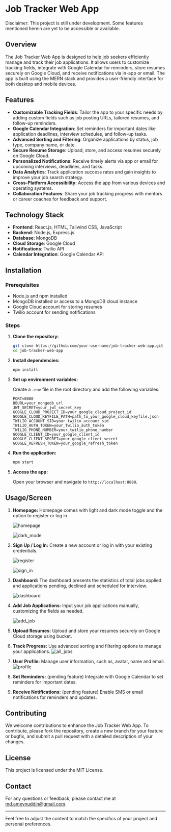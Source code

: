 # Job Tracker Web App
Disclaimer: This project is still under development. Some features mentioned herein are yet to be accessible or available.

## Overview

The Job Tracker Web App is designed to help job seekers efficiently manage and track their job applications. It allows users to customize tracking fields, integrate with Google Calendar for reminders, store resumes securely on Google Cloud, and receive notifications via in-app or email. The app is built using the MERN stack and provides a user-friendly interface for both desktop and mobile devices.

## Features

- **Customizable Tracking Fields**: Tailor the app to your specific needs by adding custom fields such as job posting URLs, tailored resumes, and follow-up reminders.
- **Google Calendar Integration**: Set reminders for important dates like application deadlines, interview schedules, and follow-up tasks.
- **Advanced Sorting and Filtering**: Organize applications by status, job type, company name, or date.
- **Secure Resume Storage**: Upload, store, and access resumes securely on Google Cloud.
- **Personalized Notifications**: Receive timely alerts via app or email for upcoming interviews, deadlines, and tasks.
- **Data Analytics**: Track application success rates and gain insights to improve your job search strategy.
- **Cross-Platform Accessibility**: Access the app from various devices and operating systems.
- **Collaboration Features**: Share your job tracking progress with mentors or career coaches for feedback and support.

## Technology Stack

- **Frontend**: React.js, HTML, Tailwind CSS, JavaScript
- **Backend**: Node.js, Express.js
- **Database**: MongoDB
- **Cloud Storage**: Google Cloud
- **Notifications**: Twilio API
- **Calendar Integration**: Google Calendar API

## Installation

### Prerequisites

- Node.js and npm installed
- MongoDB installed or access to a MongoDB cloud instance
- Google Cloud account for storing resumes
- Twilio account for sending notifications

### Steps

1. **Clone the repository:**

    ```sh
    git clone https://github.com/your-username/job-tracker-web-app.git
    cd job-tracker-web-app
    ```

2. **Install dependencies:**

    ```sh
    npm install
    ```

3. **Set up environment variables:**

    Create a `.env` file in the root directory and add the following variables:

    ```env
    PORT=8080
    DBURL=your_mongodb_url
    JWT_SECRET=your_jwt_secret_key
    GOOGLE_CLOUD_PROJECT_ID=your_google_cloud_project_id
    GOOGLE_CLOUD_KEYFILE_PATH=path_to_your_google_cloud_keyfile.json
    TWILIO_ACCOUNT_SID=your_twilio_account_sid
    TWILIO_AUTH_TOKEN=your_twilio_auth_token
    TWILIO_PHONE_NUMBER=your_twilio_phone_number
    GOOGLE_CLIENT_ID=your_google_client_id
    GOOGLE_CLIENT_SECRET=your_google_client_secret
    GOOGLE_REFRESH_TOKEN=your_google_refresh_token
    ```

4. **Run the application:**

    ```sh
    npm start
    ```

5. **Access the app:**

    Open your browser and navigate to `http://localhost:8080`.

## Usage/Screen

1. **Homepage:**
   Homepage comes with light and dark mode toggle and the option to register or log in.

   ![homepage](client/public/output/homepage.png)
   
   ![dark_mode](client/public/output/dark_mode.png)
   
2. **Sign Up / Log In:**
   Create a new account or log in with your existing credentials.

   ![register](client/public/output/register.png)
   
   ![sign_in](client/public/output/sign_in.png)
   
3. **Dashboard:**
   The dashboard presents the statistics of total jobs applied and applications pending, declined and scheduled for interview.
   
   ![dashboard](client/public/output/dashboard.png)
   
4. **Add Job Applications:**
   Input your job applications manually, customizing the fields as needed.

    ![add_job](client/public/output/add_job.png)

5. **Upload Resumes:**
   Upload and store your resumes securely on Google Cloud storage using bucket.

6. **Track Progress:**
   Use advanced sorting and filtering options to manage your applications.
    ![all_jobs](client/public/output/all_jobs.png)

7. **User Profile:**
   Manage user information, such as, avatar, name and email.
   ![profile](client/public/output/profile.png)
   
8. **Set Reminders:** (pending feature)
   Integrate with Google Calendar to set reminders for important dates.

9. **Receive Notifications:** (pending feature)
   Enable SMS or email notifications for reminders and updates.

## Contributing

We welcome contributions to enhance the Job Tracker Web App. To contribute, please fork the repository, create a new branch for your feature or bugfix, and submit a pull request with a detailed description of your changes.

## License

This project is licensed under the MIT License.

## Contact

For any questions or feedback, please contact me at md.ameynuddin@gmail.com.

---

Feel free to adjust the content to match the specifics of your project and personal preferences.
